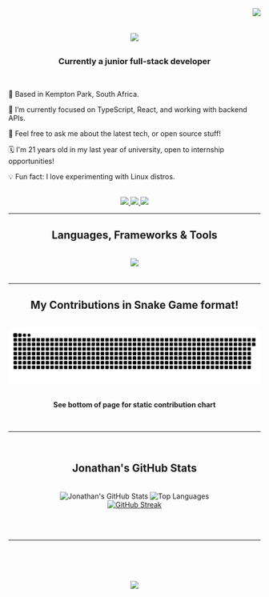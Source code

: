 <img align="right" src="https://visitor-badge.laobi.icu/badge?page_id=jonathan-joubert.jonathan-joubert&format=true"/>

<h1 align="center">
    <img src="https://readme-typing-svg.herokuapp.com/?font=Righteous&size=35&center=true&vCenter=true&width=500&height=70&color=d79921&duration=4000&lines=Hi+I'm+Jonathan+Joubert!;Feel+free+to+squiz!;" />
</h1>

<h3 align="center">Currently a junior full-stack developer</h3>

<br/>

<div align="left">

<p>📍 Based in Kempton Park, South Africa. </p>
<p>🧠 I’m currently focused on TypeScript, React, and working with backend APIs.  </p>
<p>💬 Feel free to ask me about the latest tech, or open source stuff!</p>
<p>🗓️ I'm 21 years old in my last year of university, open to internship opportunities!</p>
<p>💡 Fun fact: I love experimenting with Linux distros.</p>

</div>

<br/>

<div align="center"> 
  <a href="mailto:rjoubert@fibco.co.za" target="_blank">
    <img src="https://img.shields.io/badge/Email-_-blue?style=for-the-badge&logo=maildotru&logoColor=white" />
  </a>
  <a href="https://jjoubert.fibco.co.za" target="_blank">
    <img src="https://img.shields.io/badge/Website-_-blue?style=for-the-badge&logo=google-chrome&logoColor=white" />
  </a>
  <a href="https://www.linkedin.com/in/jr-joubert/" target="_blank">
    <img src="https://img.shields.io/badge/LinkedIn-_-0077B5?style=for-the-badge&logo=linkedin&logoColor=white" />
  </a>
</div>


<hr/>

<h2 align="center">Languages, Frameworks & Tools</h2>
<br/>
<div align="center">
  <img src="https://skillicons.dev/icons?i=html,css,js,react,nodejs,bun,tailwind,bootstrap,python,cs,java,mongodb,mysql,git,github,linux,vscode,wordpress,windows,vscodium,vite,vim,visualstudio,unity,ubuntu,ts,tensorflow,sklearn,replit,regex,redhat,raspberrypi,qt,powershell,postgres,opencv,npm,notion,nginx,netlify,neovim,mint,debian,docker,kali,gtk,flutter,dart,dotnet,bots,blender,bash,arduino,arch,anaconda,androidstudio," /><br>
</div>

<br/>
<hr/>

<div align="center">
  <h2>My Contributions in Snake Game format!</h2>
  <br>
  <img alt="snake eating my contributions" src="https://github.com/jonathan-joubert/jonathan-joubert/blob/output/github-contribution-grid-snake.svg" />
    <br>
    <br>
    <p align="center">
        <b>See bottom of page for static contribution chart </b>
    </p>
</div>

<br/><hr/><br/>

<h2 align="center">Jonathan's GitHub Stats</h2>
<br>
<div align="center">
    <img src="https://github-readme-stats.vercel.app/api?username=jonathan-joubert&show_icons=true&theme=gruvbox&rank_icon=github&border_radius=10" alt="Jonathan's GitHub Stats" width="400" />
    <img src="https://github-readme-stats.vercel.app/api/top-langs/?username=jonathan-joubert&layout=compact&theme=gruvbox&border_radius=10" alt="Top Languages" width="340" />   
<br>
    <a href="https://git.io/streak-stats"><img src="https://github-readme-streak-stats.herokuapp.com?user=jonathan-joubert&theme=gruvbox" alt="GitHub Streak" /></a>
</div>
 

<br/><br/>
<hr/>
<br/>

<h1 align="center">
    <img src="https://readme-typing-svg.herokuapp.com/?font=Righteous&size=35&center=true&vCenter=true&width=500&height=70&color=d79921&duration=4000&lines=Thank+You!;For+Visiting+My+Profile!;" />
</h1>

<br/>
